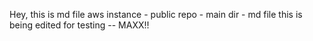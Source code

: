 Hey, this is md file
aws instance - public repo - main dir - md file
this is being edited for testing -- MAXX!!
